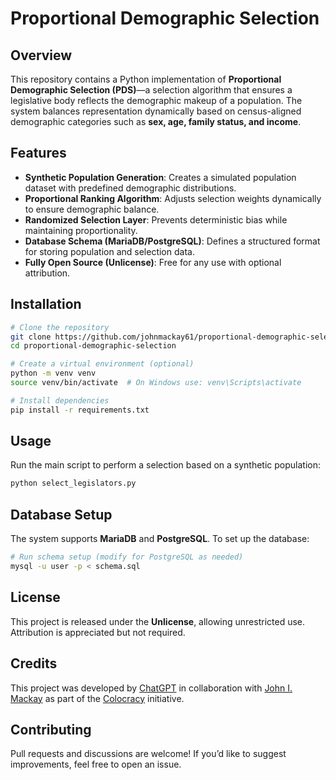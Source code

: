 # Proportional Demographic Selection

## Overview
This repository contains a Python implementation of **Proportional Demographic Selection (PDS)**—a selection algorithm that ensures a legislative body reflects the demographic makeup of a population. The system balances representation dynamically based on census-aligned demographic categories such as **sex, age, family status, and income**.

## Features
- **Synthetic Population Generation**: Creates a simulated population dataset with predefined demographic distributions.
- **Proportional Ranking Algorithm**: Adjusts selection weights dynamically to ensure demographic balance.
- **Randomized Selection Layer**: Prevents deterministic bias while maintaining proportionality.
- **Database Schema (MariaDB/PostgreSQL)**: Defines a structured format for storing population and selection data.
- **Fully Open Source (Unlicense)**: Free for any use with optional attribution.

## Installation
```sh
# Clone the repository
git clone https://github.com/johnmackay61/proportional-demographic-selection.git
cd proportional-demographic-selection

# Create a virtual environment (optional)
python -m venv venv
source venv/bin/activate  # On Windows use: venv\Scripts\activate

# Install dependencies
pip install -r requirements.txt
```

## Usage
Run the main script to perform a selection based on a synthetic population:
```sh
python select_legislators.py
```

## Database Setup
The system supports **MariaDB** and **PostgreSQL**. To set up the database:
```sh
# Run schema setup (modify for PostgreSQL as needed)
mysql -u user -p < schema.sql
```

## License
This project is released under the **Unlicense**, allowing unrestricted use. Attribution is appreciated but not required.

## Credits
This project was developed by [ChatGPT](https://chatgpt.com) in collaboration with [John I. Mackay](https://www.johnmackay.net) as part of the [Colocracy](https://www.colocracy.org/#) initiative.

## Contributing
Pull requests and discussions are welcome! If you’d like to suggest improvements, feel free to open an issue.
